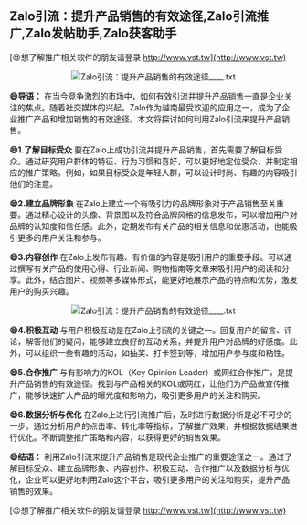 ## **Zalo引流：提升产品销售的有效途径,Zalo引流推广,Zalo发帖助手,Zalo获客助手**

[😍想了解推广相关软件的朋友请登录 http://www.vst.tw](http://www.vst.tw)

 <center><img src="https://vst.tw/MP4/tuiguang/png/1.png" alt="Zalo引流：提升产品销售的有效途径____.txt"></center>

**😄导语：**
在当今竞争激烈的市场中，如何有效引流并提升产品销售一直是企业关注的焦点。随着社交媒体的兴起，Zalo作为越南最受欢迎的应用之一，成为了企业推广产品和增加销售的有效途径。本文将探讨如何利用Zalo引流来提升产品销售。

**😄1.了解目标受众**
要在Zalo上成功引流并提升产品销售，首先需要了解目标受众。通过研究用户群体的特征、行为习惯和喜好，可以更好地定位受众，并制定相应的推广策略。例如，如果目标受众是年轻人群，可以设计时尚、有趣的内容吸引他们的注意。

**😄2.建立品牌形象**
在Zalo上建立一个有吸引力的品牌形象对于产品销售至关重要。通过精心设计的头像、背景图以及符合品牌风格的信息发布，可以增加用户对品牌的认知度和信任感。此外，定期发布有关产品的相关信息和优惠活动，也能吸引更多的用户关注和参与。

**😄3.内容创作**
在Zalo上发布有趣、有价值的内容是吸引用户的重要手段。可以通过撰写有关产品的使用心得、行业新闻、购物指南等文章来吸引用户的阅读和分享。此外，结合图片、视频等多媒体形式，能更好地展示产品的特点和优势，激发用户的购买兴趣。

 <center><img src="https://vst.tw/MP4/tuiguang/png/1.png" alt="Zalo引流：提升产品销售的有效途径____.txt"></center>

**😄4.积极互动**
与用户积极互动是在Zalo上引流的关键之一。回复用户的留言、评论，解答他们的疑问，能够建立良好的互动关系，并提升用户对品牌的好感度。此外，可以组织一些有趣的活动，如抽奖、打卡签到等，增加用户参与度和粘性。

**😄5.合作推广**
与有影响力的KOL（Key Opinion Leader）或网红合作推广，是提升产品销售的有效途径。找到与产品相关的KOL或网红，让他们为产品做宣传推广，能够快速扩大产品的曝光度和影响力，吸引更多用户的关注和购买。

**😄6.数据分析与优化**
在Zalo上进行引流推广后，及时进行数据分析是必不可少的一步。通过分析用户的点击率、转化率等指标，了解推广效果，并根据数据结果进行优化。不断调整推广策略和内容，以获得更好的销售效果。

**😄结语：**
利用Zalo引流来提升产品销售是现代企业推广的重要途径之一。通过了解目标受众、建立品牌形象、内容创作、积极互动、合作推广以及数据分析与优化，企业可以更好地利用Zalo这个平台，吸引更多用户的关注和购买，提升产品销售的效果。

[😍想了解推广相关软件的朋友请登录 http://www.vst.tw](http://www.vst.tw)



